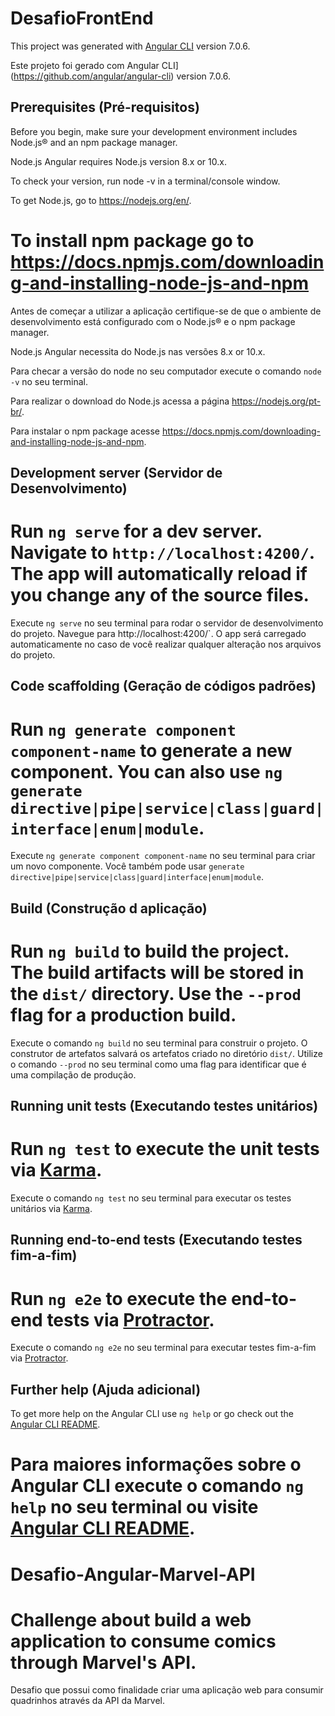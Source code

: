 # DesafioFrontEnd

This project was generated with [Angular CLI](https://github.com/angular/angular-cli) version 7.0.6.

Este projeto foi gerado com Angular CLI](https://github.com/angular/angular-cli) version 7.0.6.

## Prerequisites (Pré-requisitos)
Before you begin, make sure your development environment includes Node.js® and an npm package manager.

Node.js
Angular requires Node.js version 8.x or 10.x.

To check your version, run node -v in a terminal/console window.

To get Node.js, go to https://nodejs.org/en/.

To install npm package go to https://docs.npmjs.com/downloading-and-installing-node-js-and-npm 
=======
Antes de começar a utilizar a aplicação certifique-se de que o ambiente de desenvolvimento está 
configurado com o Node.js® e o npm package manager.

Node.js
Angular necessita do Node.js nas versões 8.x or 10.x.

Para checar a versão do node no seu computador execute o comando `node -v` no seu terminal.

Para realizar o download do Node.js acessa a página https://nodejs.org/pt-br/.

Para instalar o npm package acesse https://docs.npmjs.com/downloading-and-installing-node-js-and-npm.


## Development server (Servidor de Desenvolvimento)

Run `ng serve` for a dev server. Navigate to `http://localhost:4200/`. The app will automatically reload if you change any of the source files.
=======
Execute `ng serve` no seu terminal para rodar o servidor de desenvolvimento do projeto. Navegue para http://localhost:4200/`. O app será carregado automaticamente no caso de você realizar qualquer alteração
nos arquivos do projeto.

## Code scaffolding (Geração de códigos padrões)

Run `ng generate component component-name` to generate a new component. You can also use `ng generate directive|pipe|service|class|guard|interface|enum|module`.
=======
Execute `ng generate component component-name` no seu terminal para criar um novo componente. 
Você também pode usar `generate directive|pipe|service|class|guard|interface|enum|module`.

## Build (Construção d aplicação)

Run `ng build` to build the project. The build artifacts will be stored in the `dist/` directory. Use the `--prod` flag for a production build.
=======
Execute o comando `ng build` no seu terminal para construir o projeto. O construtor de artefatos salvará 
os artefatos criado no diretório `dist/`.
Utilize o comando `--prod` no seu terminal como uma flag para identificar que é uma compilação de produção.

## Running unit tests (Executando testes unitários)

Run `ng test` to execute the unit tests via [Karma](https://karma-runner.github.io).
=======
Execute o comando `ng test` no seu terminal para executar os testes unitários via [Karma](https://karma-runner.github.io).

## Running end-to-end tests (Executando testes fim-a-fim)

Run `ng e2e` to execute the end-to-end tests via [Protractor](http://www.protractortest.org/).
=======
Execute o comando `ng e2e` no seu terminal para executar testes fim-a-fim via [Protractor](http://www.protractortest.org/).

## Further help (Ajuda adicional)

To get more help on the Angular CLI use `ng help` or go check out the [Angular CLI README](https://github.com/angular/angular-cli/blob/master/README.md).

Para maiores informações sobre o Angular CLI execute o comando `ng help` no seu terminal ou visite [Angular CLI README](https://github.com/angular/angular-cli/blob/master/README.md).
=======
# Desafio-Angular-Marvel-API
Challenge about build a web application to consume comics through Marvel's API. 
=======
Desafio que possui como finalidade criar uma aplicação web para consumir quadrinhos através 
da API da Marvel.

